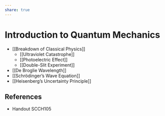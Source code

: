 ```yaml
---
share: true
---
```


# Introduction to Quantum Mechanics

- [[Breakdown of Classical Physics]]
	- [[Ultraviolet Catastrophe]]
	- [[Photoelectric Effect]]
	- [[Double-Slit Experiment]]
- [[De Broglie Wavelength]]
- [[Schrödinger’s Wave Equation]]
- [[Heisenberg’s Uncertainty Principle]]

## References

- Handout SCCH105
